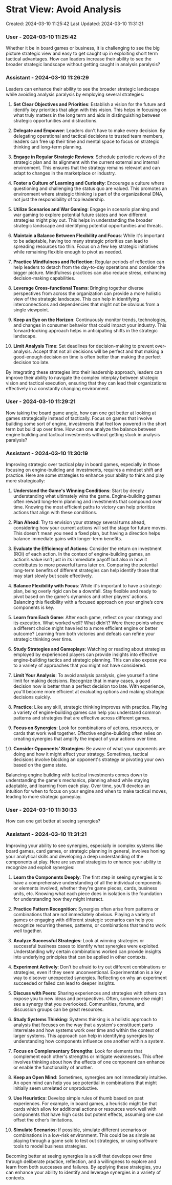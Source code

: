 # Strat View: Avoid Analysis

Created: 2024-03-10 11:25:42
Last Updated: 2024-03-10 11:31:21

### User - 2024-03-10 11:25:42

Whether it be in board games or business, it is challenging to see the big picture strategic view and easy to get caught up in exploiting short term tactical advantages. How can leaders increase their ability to see the broader strategic landscape without getting caught in analysis paralysis?

### Assistant - 2024-03-10 11:26:29

Leaders can enhance their ability to see the broader strategic landscape while avoiding analysis paralysis by employing several strategies:

1. **Set Clear Objectives and Priorities**: Establish a vision for the future and identify key priorities that align with this vision. This helps in focusing on what truly matters in the long term and aids in distinguishing between strategic opportunities and distractions.

2. **Delegate and Empower**: Leaders don't have to make every decision. By delegating operational and tactical decisions to trusted team members, leaders can free up their time and mental space to focus on strategic thinking and long-term planning.

3. **Engage in Regular Strategic Reviews**: Schedule periodic reviews of the strategic plan and its alignment with the current external and internal environment. This ensures that the strategy remains relevant and can adapt to changes in the marketplace or industry.

4. **Foster a Culture of Learning and Curiosity**: Encourage a culture where questioning and challenging the status quo are valued. This promotes an environment where strategic thinking is part of the organizational DNA, not just the responsibility of top leadership.

5. **Utilize Scenarios and War Gaming**: Engage in scenario planning and war gaming to explore potential future states and how different strategies might play out. This helps in understanding the broader strategic landscape and identifying potential opportunities and threats.

6. **Maintain a Balance Between Flexibility and Focus**: While it's important to be adaptable, having too many strategic priorities can lead to spreading resources too thin. Focus on a few key strategic initiatives while remaining flexible enough to pivot as needed.

7. **Practice Mindfulness and Reflection**: Regular periods of reflection can help leaders to detach from the day-to-day operations and consider the bigger picture. Mindfulness practices can also reduce stress, enhancing decision-making capabilities.

8. **Leverage Cross-functional Teams**: Bringing together diverse perspectives from across the organization can provide a more holistic view of the strategic landscape. This can help in identifying interconnections and dependencies that might not be obvious from a single viewpoint.

9. **Keep an Eye on the Horizon**: Continuously monitor trends, technologies, and changes in consumer behavior that could impact your industry. This forward-looking approach helps in anticipating shifts in the strategic landscape.

10. **Limit Analysis Time**: Set deadlines for decision-making to prevent over-analysis. Accept that not all decisions will be perfect and that making a good-enough decision on time is often better than making the perfect decision too late.

By integrating these strategies into their leadership approach, leaders can improve their ability to navigate the complex interplay between strategic vision and tactical execution, ensuring that they can lead their organizations effectively in a constantly changing environment.

### User - 2024-03-10 11:29:21

Now taking the board game angle, how can one get better at looking at games strategically instead of tactically. Focus on games that involve building some sort of engine, investments that feel low powered in the short term but build up over time. How can one analyze the balance between engine building and tactical investments without getting stuck in analysis paralysis?

### Assistant - 2024-03-10 11:30:19

Improving strategic over tactical play in board games, especially in those focusing on engine-building and investments, requires a mindset shift and practice. Here are some strategies to enhance your ability to think and play more strategically:

1. **Understand the Game's Winning Conditions**: Start by deeply understanding what ultimately wins the game. Engine-building games often reward long-term planning and investments that compound over time. Knowing the most efficient paths to victory can help prioritize actions that align with these conditions.

2. **Plan Ahead**: Try to envision your strategy several turns ahead, considering how your current actions will set the stage for future moves. This doesn’t mean you need a fixed plan, but having a direction helps balance immediate gains with longer-term benefits.

3. **Evaluate the Efficiency of Actions**: Consider the return on investment (ROI) of each action. In the context of engine-building games, an action’s value isn’t just in its immediate payoff but also in how it contributes to more powerful turns later on. Comparing the potential long-term benefits of different strategies can help identify those that may start slowly but scale effectively.

4. **Balance Flexibility with Focus**: While it's important to have a strategic plan, being overly rigid can be a downfall. Stay flexible and ready to pivot based on the game's dynamics and other players’ actions. Balancing this flexibility with a focused approach on your engine’s core components is key.

5. **Learn from Each Game**: After each game, reflect on your strategy and its execution. What worked well? What didn’t? Were there points where a different choice might have led to a more efficient engine or better outcome? Learning from both victories and defeats can refine your strategic thinking over time.

6. **Study Strategies and Gameplays**: Watching or reading about strategies employed by experienced players can provide insights into effective engine-building tactics and strategic planning. This can also expose you to a variety of approaches that you might not have considered.

7. **Limit Your Analysis**: To avoid analysis paralysis, give yourself a time limit for making decisions. Recognize that in many cases, a good decision now is better than a perfect decision too late. With experience, you'll become more efficient at evaluating options and making strategic decisions quickly.

8. **Practice**: Like any skill, strategic thinking improves with practice. Playing a variety of engine-building games can help you understand common patterns and strategies that are effective across different games.

9. **Focus on Synergies**: Look for combinations of actions, resources, or cards that work well together. Effective engine-building often relies on creating synergies that amplify the impact of your actions over time.

10. **Consider Opponents’ Strategies**: Be aware of what your opponents are doing and how it might affect your strategy. Sometimes, tactical decisions involve blocking an opponent's strategy or pivoting your own based on the game state.

Balancing engine building with tactical investments comes down to understanding the game's mechanics, planning ahead while staying adaptable, and learning from each play. Over time, you'll develop an intuition for when to focus on your engine and when to make tactical moves, leading to more strategic gameplay.

### User - 2024-03-10 11:30:33

How can one get better at seeing synergies?

### Assistant - 2024-03-10 11:31:21

Improving your ability to see synergies, especially in complex systems like board games, card games, or strategic planning in general, involves honing your analytical skills and developing a deep understanding of the components at play. Here are several strategies to enhance your ability to recognize and exploit synergies:

1. **Learn the Components Deeply**: The first step in seeing synergies is to have a comprehensive understanding of all the individual components or elements involved, whether they're game pieces, cards, business units, etc. Knowing what each piece does in isolation is the foundation for understanding how they might interact.

2. **Practice Pattern Recognition**: Synergies often arise from patterns or combinations that are not immediately obvious. Playing a variety of games or engaging with different strategic scenarios can help you recognize recurring themes, patterns, or combinations that tend to work well together.

3. **Analyze Successful Strategies**: Look at winning strategies or successful business cases to identify what synergies were exploited. Understanding why certain combinations worked can provide insights into underlying principles that can be applied in other contexts.

4. **Experiment Actively**: Don’t be afraid to try out different combinations or strategies, even if they seem unconventional. Experimentation is a key way to discover unexpected synergies. Reflecting on why an experiment succeeded or failed can lead to deeper insights.

5. **Discuss with Peers**: Sharing experiences and strategies with others can expose you to new ideas and perspectives. Often, someone else might see a synergy that you overlooked. Communities, forums, and discussion groups can be great resources.

6. **Study Systems Thinking**: Systems thinking is a holistic approach to analysis that focuses on the way that a system's constituent parts interrelate and how systems work over time and within the context of larger systems. This approach can help in identifying synergies by understanding how components influence one another within a system.

7. **Focus on Complementary Strengths**: Look for elements that complement each other's strengths or mitigate weaknesses. This often involves thinking about how the effects of one component can enhance or enable the functionality of another.

8. **Keep an Open Mind**: Sometimes, synergies are not immediately intuitive. An open mind can help you see potential in combinations that might initially seem unrelated or unproductive.

9. **Use Heuristics**: Develop simple rules of thumb based on past experiences. For example, in board games, a heuristic might be that cards which allow for additional actions or resources work well with components that have high costs but potent effects, assuming one can offset the other’s limitations.

10. **Simulate Scenarios**: If possible, simulate different scenarios or combinations in a low-risk environment. This could be as simple as playing through a game solo to test out strategies, or using software tools to model business strategies.

Becoming better at seeing synergies is a skill that develops over time through deliberate practice, reflection, and a willingness to explore and learn from both successes and failures. By applying these strategies, you can enhance your ability to identify and leverage synergies in a variety of contexts.

